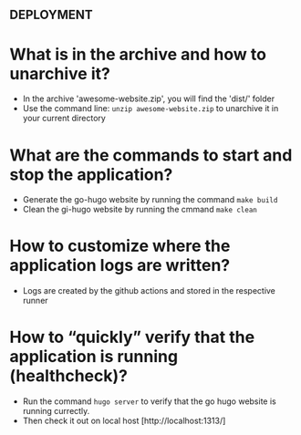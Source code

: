 ## DEPLOYMENT

# What is in the archive and how to unarchive it?
- In the archive 'awesome-website.zip', you will find the 'dist/' folder
- Use the command line: `unzip awesome-website.zip` to unarchive it in your current directory
  
# What are the commands to start and stop the application?
- Generate the go-hugo website by running the command `make build`
- Clean the gi-hugo website by running the cmmand `make clean`

# How to customize where the application logs are written?
- Logs are created by the github actions and stored in the respective runner

# How to “quickly” verify that the application is running (healthcheck)?
- Run  the command `hugo server` to verify that the go hugo website is running currectly.
- Then check it out on local host [http://localhost:1313/]
